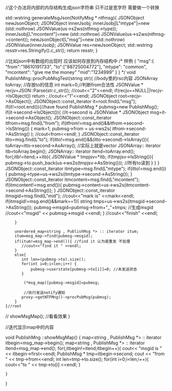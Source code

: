 

//这个办法将内部的内存结构生成json字符串 只不过是宽字符 需要做一个转换

std::wstring generateMsgJson(NotifyMsg * ntfmsg){
    JSONObject newJsonObject;
    JSONObject innerJsobj;
    innerJsobj[L"mtype"]=new (std::nothrow) JSONValue(us->s2ws(ntfmsg->type));
    innerJsobj[L"mcontent"]=new (std::nothrow) JSONValue(us->s2ws(ntfmsg->content));
    newJsonObject[L"msg"]=new (std::nothrow) JSONValue(innerJsobj);
    JSONValue res=newJsonObject;
    std::wstring resstr=res.Stringify().c_str();
    return resstr;
}


//比如json中有数组的出现时 应该如何存放到内存结构中
/* 样例
{
  "msg":{
     "from":"18610191733",
     "to":["88725004772"],
     "mtype": "common",
     "mcontent": "give me the money"
     "mid":"1234999"
  }
}
*/
void PublishMng::procPubMsgTest(string str){ //body里的rsc内容
    JSONArray toArray;  //存放to的信息
    int mark=0;//判断from合法性
    JSONValue * recjv=JSON::Parse(str.c_str());
    //cout<<"2"<<endl;
    if(recjv==NULL||!recjv->IsObject()) return ;
    //cout<<"1"<<endl;
    JSONObject root=recjv->AsObject();
    JSONObject::const_iterator it=root.find(L"msg");
    if(it!=root.end()){//have found
        PublishMsg * pubmsg=new PublishMsg();
        if(it->second->IsObject()){ //it->second is JSONValue *
            JSONObject msg=it->second->AsObject();
            JSONObject::const_iterator itfrom=msg.find(L"from");
            if(itfrom!=msg.end()&&itfrom->second->IsString()) {
                mark=1;
                pubmsg->from = us->ws2s( itfrom->second->AsString() );
                //cout<<pubmsg->from<<endl;
            }
            JSONObject::const_iterator itto=msg.find(L"to");
            if(itto!=msg.end()&&(itto->second)->IsArray()){
                toArray=itto->second->AsArray(); //实际上就是vector
                JSONArray:: iterator itb=toArray.begin();
                JSONArray:: iterator itend=toArray.end();
                for(;itb!=itend;++itb){
                    JSONValue * tmpjsv=*itb;
                    if(tmpjsv->IsString()){
                        pubmsg->to.push_back(us->ws2s(tmpjsv->AsString())); //所有to读到
                    }
                }
            }
            JSONObject::const_iterator itmtype=msg.find(L"mtype");
            if(itto!=msg.end()){
                pubmsg->type=us->ws2s(itmtype->second->AsString());
            }
            JSONObject::const_iterator itmcontent=msg.find(L"mcontent");
            if(itmcontent!=msg.end()){
                pubmsg->content=us->ws2s(itmcontent->second->AsString());
            }
            JSONObject::const_iterator itmsgid=msg.find(L"mid");
            //cout<<"mark is" <<mark<<endl;
            if(itmsgid!=msg.end()&&mark==1){
                string tmps=us->ws2s(itmsgid->second->AsString());
                pubmsg->msgid=pubmsg->from+"_"+tmps;  //生成msgid
                //cout<<"msgid" << pubmsg->msgid <<endl;
            }
            //cout<<"finish" <<endl;

        }

        unordered_map<string , PublishMsg *> :: iterator itum;
        itum=msg_map->find(pubmsg->msgid);
        if(itum!=msg_map->end()){ //find it 认为是重发 不处理
           //cout<<"find it " <<endl;
        }
        else{
           int len=(pubmsg->to).size();
           for(int i=0;i<len;i++) {
               pubmsg->userstate[pubmsg->to[i]]=0; //未发送状态
           }

            (*msg_map)[pubmsg->msgid]=pubmsg;

            //执行发送notify通知
           proxy->getNTFMng()->procPubMsg(pubmsg);
        }
    }//root
   // showMsgMap(); //看看效果
}



//迭代显示map中的内容

void PublishMng ::showMsgMap() {
    map<string , PublishMsg *> :: iterator itbegin=msg_map->begin();
    map<string , PublishMsg *> :: iterator itend=msg_map->end();
    for(;itbegin!=itend;itbegin++){
        cout<< "msgid is " << itbegin->first<<endl;
        PublishMsg * tmp=itbegin->second;
        cout << "from " << tmp->from<<endl;
        int len=tmp->to.size();
        for(int i=0;i<len;i++){
            cout<<"to " << tmp->to[i] <<endl;
        }

    }

}